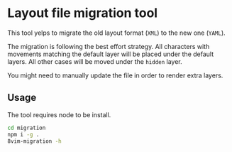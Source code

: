 # Layout file migration tool

This tool yelps to migrate the old layout format (`XML`) to the new one (`YAML`).

The migration is following the best effort strategy.
All characters with movements matching the default layer will be placed under
the default layers. All other cases will be moved under the `hidden` layer.

You might need to manually update the file in order to render extra layers.

## Usage

The tool requires node to be install.

```sh
cd migration
npm i -g .
8vim-migration -h

```
